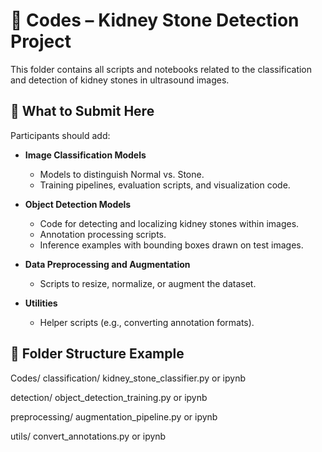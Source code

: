 # 🧮 Codes – Kidney Stone Detection Project

This folder contains all scripts and notebooks related to the classification and detection of kidney stones in ultrasound images.

## 🧠 What to Submit Here

Participants should add:

- **Image Classification Models**
  - Models to distinguish Normal vs. Stone.
  - Training pipelines, evaluation scripts, and visualization code.

- **Object Detection Models**
  - Code for detecting and localizing kidney stones within images.
  - Annotation processing scripts.
  - Inference examples with bounding boxes drawn on test images.

- **Data Preprocessing and Augmentation**
  - Scripts to resize, normalize, or augment the dataset.

- **Utilities**
  - Helper scripts (e.g., converting annotation formats).

## 📂 Folder Structure Example

Codes/
  classification/
    kidney_stone_classifier.py or ipynb
    
  detection/
    object_detection_training.py or ipynb
  
  preprocessing/
    augmentation_pipeline.py or ipynb
    
  utils/
    convert_annotations.py or ipynb
